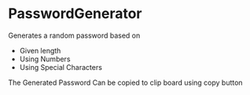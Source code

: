 # PasswordGenerator
Generates a random password based on 
<br>
- Given length <br>
- Using Numbers <br>
- Using Special Characters <br>

The Generated Password Can be copied to clip board using copy button
